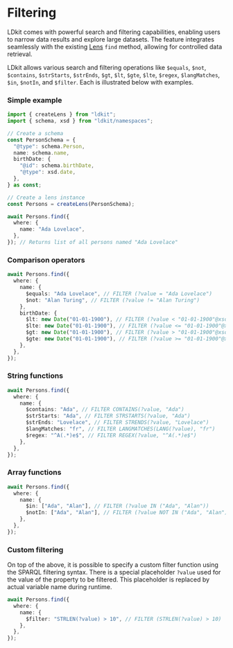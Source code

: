# Filtering

LDkit comes with powerful search and filtering capabilities, enabling users to
narrow data results and explore large datasets. The feature integrates
seamlessly with the existing [Lens](../components/lens) `find` method, allowing
for controlled data retrieval.

LDkit allows various search and filtering operations like `$equals`, `$not`,
`$contains`, `$strStarts`, `$strEnds`, `$gt`, `$lt`, `$gte`, `$lte`, `$regex`,
`$langMatches`, `$in`, `$notIn`, and `$filter`. Each is illustrated below with
examples.

### Simple example

```ts
import { createLens } from "ldkit";
import { schema, xsd } from "ldkit/namespaces";

// Create a schema
const PersonSchema = {
  "@type": schema.Person,
  name: schema.name,
  birthDate: {
    "@id": schema.birthDate,
    "@type": xsd.date,
  },
} as const;

// Create a lens instance
const Persons = createLens(PersonSchema);

await Persons.find({
  where: {
    name: "Ada Lovelace",
  },
}); // Returns list of all persons named "Ada Lovelace"
```

### Comparison operators

```typescript
await Persons.find({
  where: {
    name: {
      $equals: "Ada Lovelace", // FILTER (?value = "Ada Lovelace")
      $not: "Alan Turing", // FILTER (?value != "Alan Turing")
    },
    birthDate: {
      $lt: new Date("01-01-1900"), // FILTER (?value < "01-01-1900"@xsd:date)
      $lte: new Date("01-01-1900"), // FILTER (?value <= "01-01-1900"@xsd:date)
      $gt: new Date("01-01-1900"), // FILTER (?value > "01-01-1900"@xsd:date)
      $gte: new Date("01-01-1900"), // FILTER (?value >= "01-01-1900"@xsd:date)
    },
  },
});
```

### String functions

```typescript
await Persons.find({
  where: {
    name: {
      $contains: "Ada", // FILTER CONTAINS(?value, "Ada")
      $strStarts: "Ada", // FILTER STRSTARTS(?value, "Ada")
      $strEnds: "Lovelace", // FILTER STRENDS(?value, "Lovelace")
      $langMatches: "fr", // FILTER LANGMATCHES(LANG(?value), "fr")
      $regex: "^A(.*)e$", // FILTER REGEX(?value, "^A(.*)e$")
    },
  },
});
```

### Array functions

```typescript
await Persons.find({
  where: {
    name: {
      $in: ["Ada", "Alan"], // FILTER (?value IN ("Ada", "Alan"))
      $notIn: ["Ada", "Alan"], // FILTER (?value NOT IN ("Ada", "Alan"))
    },
  },
});
```

### Custom filtering

On top of the above, it is possible to specify a custom filter function using
the SPARQL filtering syntax. There is a special placeholder `?value` used for
the value of the property to be filtered. This placeholder is replaced by actual
variable name during runtime.

```typescript
await Persons.find({
  where: {
    name: {
      $filter: "STRLEN(?value) > 10", // FILTER (STRLEN(?value) > 10)
    },
  },
});
```
